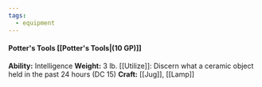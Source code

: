 ```yaml
---
tags:
  - equipment
---
```

####  Potter's Tools [[Potter's Tools|(10 GP)]]
**Ability:** Intelligence **Weight:** 3 lb.
[[Utilize]]: Discern what a ceramic object held in the past 24 hours (DC 15)
**Craft:** [[Jug]], [[Lamp]]